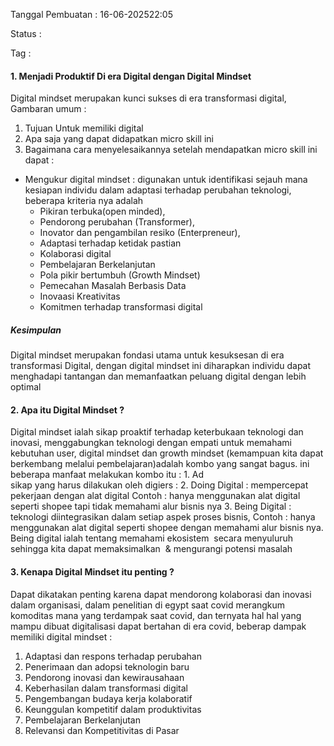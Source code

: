 
Tanggal Pembuatan : 16-06-202522:05

Status : 

Tag : 


#### 1. Menjadi Produktif Di era Digital dengan Digital Mindset
Digital mindset merupakan kunci sukses di era transformasi digital, Gambaran umum : 
1. Tujuan
	Untuk memiliki digital 
2. Apa saja yang dapat didapatkan micro skill ini
3. Bagaimana cara menyelesaikannya
setelah mendapatkan micro skill ini dapat : 
* Mengukur digital mindset : digunakan untuk identifikasi sejauh mana kesiapan individu dalam adaptasi terhadap perubahan teknologi, beberapa kriteria nya adalah 
	* Pikiran terbuka(open minded), 
	* Pendorong perubahan (Transformer), 
	* Inovator dan pengambilan resiko (Enterpreneur), 
	* Adaptasi terhadap ketidak pastian
	* Kolaborasi digital
	* Pembelajaran Berkelanjutan
	* Pola pikir bertumbuh (Growth Mindset)
	* Pemecahan Masalah Berbasis Data
	* Inovaasi Kreativitas
	* Komitmen terhadap transformasi digital

##### Kesimpulan 
Digital mindset merupakan fondasi utama untuk kesuksesan di era transformasi Digital, dengan digital mindset ini diharapkan individu dapat menghadapi tantangan dan memanfaatkan peluang digital dengan lebih optimal

#### 2. Apa itu Digital Mindset ?
Digital mindset ialah sikap proaktif terhadap keterbukaan teknologi dan inovasi, menggabungkan teknologi dengan empati untuk memahami kebutuhan user, digital mindset dan growth mindset (kemampuan kita dapat berkembang melalui pembelajaran)adalah kombo yang sangat bagus. ini beberapa manfaat melakukan kombo itu : 
	1. Ad  
sikap yang harus dilakukan oleh digiers : 
2. Doing Digital : mempercepat pekerjaan dengan alat digital 
	Contoh : hanya menggunakan alat digital seperti shopee tapi tidak memahami alur bisnis nya
3. Being Digital : teknologi diintegrasikan dalam setiap aspek proses bisnis, 
	Contoh : hanya menggunakan alat digital seperti shopee dengan memahami alur bisnis nya. 
	Being digital ialah tentang memahami ekosistem  secara menyuluruh  sehingga kita dapat memaksimalkan  & mengurangi potensi masalah

#### 3. Kenapa Digital Mindset itu penting ?
Dapat dikatakan penting karena dapat mendorong  kolaborasi dan inovasi dalam organisasi, dalam penelitian di egypt saat covid  merangkum  komoditas mana yang terdampak saat covid,  dan ternyata hal hal yang mampu dibuat digitalisasi dapat bertahan di era covid, beberap dampak memiliki digital mindset :
1. Adaptasi dan respons terhadap perubahan
2. Penerimaan dan adopsi teknologin baru
3. Pendorong inovasi dan kewirausahaan
4. Keberhasilan dalam transformasi digital
5. Pengembangan budaya kerja kolaboratif 
6. Keunggulan kompetitif dalam produktivitas
7. Pembelajaran Berkelanjutan 
8. Relevansi dan Kompetitivitas di Pasar
